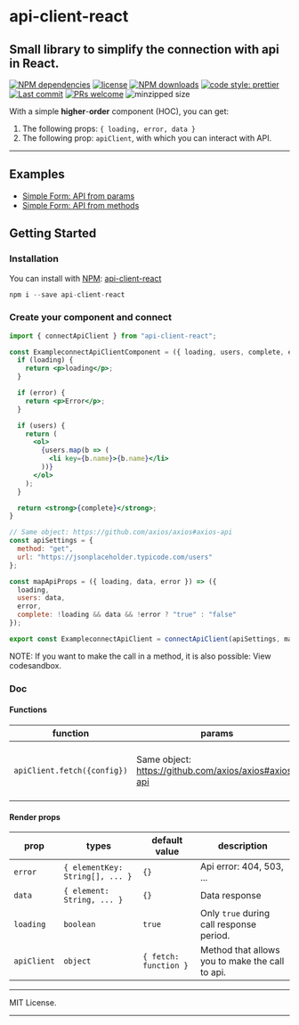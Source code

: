 # api-client-react

Small library to simplify the connection with api in React.
------

[![NPM dependencies][npm-dependencies-image]][npm-dependencies-url] 
[![license][license-image]][license-url] [![NPM downloads][npm-downloads-image]][npm-downloads-url] [![code style: prettier](https://badgen.net/badge/code%20style/prettier/green)](https://github.com/prettier/prettier) 
[![Last commit][last-commit-image]][last-commit-url] [![PRs welcome][pr-image]][code-style-image] ![minzipped size][minzip-url]

With a simple **higher**-**order** component (HOC), you can get:
1.  The following props: `{ loading, error, data }`
2.  The following prop: `apiClient`, with which you can interact with API.

------

## Examples
- [Simple Form: API from params](https://codesandbox.io/s/j4rj8wl709)
- [Simple Form: API from methods](https://codesandbox.io/s/0pyvjpk62l)

## Getting Started

### Installation
You can install with [NPM][npm-global-url]: [api-client-react][npm-package-url]
```js
npm i --save api-client-react
```

### Create your component and connect
```jsx
import { connectApiClient } from "api-client-react";

const ExampleconnectApiClientComponent = ({ loading, users, complete, error }) => {
  if (loading) {
    return <p>loading</p>;
  }

  if (error) {
    return <p>Error</p>;
  }

  if (users) {
    return (
      <ol>
        {users.map(b => (
          <li key={b.name}>{b.name}</li>
        ))}
      </ol>
    );
  }

  return <strong>{complete}</strong>;
}

// Same object: https://github.com/axios/axios#axios-api
const apiSettings = {
  method: "get",
  url: "https://jsonplaceholder.typicode.com/users"
};

const mapApiProps = ({ loading, data, error }) => ({
  loading,
  users: data,
  error,
  complete: !loading && data && !error ? "true" : "false"
});

export const ExampleconnectApiClient = connectApiClient(apiSettings, mapApiProps)(ExampleconnectApiClientComponent);
```
NOTE: If you want to make the call in a method, it is also possible: View codesandbox.


### Doc
#### Functions
| function | params | description |
|--|--|--|
| `apiClient.fetch({config})` | Same object: https://github.com/axios/axios#axios-api | Execute axios fetch with the configuration provided |


#### Render props
| prop | types | default value | description |
|--|--|--|--|
| `error` | `{ elementKey: String[], ... }` | `{}` | Api error: 404, 503, ... |
| `data` | `{ element: String, ... }` | `{}` | Data response |
| `loading` | `boolean` | `true`| Only `true` during call response period. |
| `apiClient` | `object` | `{ fetch: function }`| Method that allows you to make the call to api.|


---

MIT License.

---


[npm-global-url]: https://npmjs.com/
[npm-package-url]: https://www.npmjs.com/package/api-client-react
[pr-image]: https://badgen.net/badge/PRs/welcome/green
[minzip-url]: https://badgen.net/bundlephobia/minzip/api-client-react
[code-style-image]: https://img.shields.io/badge/PRs-welcome-brightgreen.svg
[license-image]: https://img.shields.io/github/license/jeiker26/api-client-react.svg
[license-url]: https://github.com/jeiker26/api-client-react
[last-commit-image]: https://img.shields.io/github/last-commit/jeiker26/api-client-react.svg
[last-commit-url]: https://github.com/jeiker26/api-client-react/commits

[npm-downloads-image]: https://img.shields.io/npm/dm/api-client-react.svg
[npm-downloads-url]: https://www.npmjs.com/package/api-client-react
[npm-dependencies-image]: https://img.shields.io/david/jeiker26/api-client-react.svg
[npm-dependencies-url]: https://david-dm.org/jeiker26/api-client-react
[release-image]: https://img.shields.io/github/release-date/jeiker26/api-client-react.svg
[release-url]: https://github.com/jeiker26/api-client-react/releases
[standard-image]: https://img.shields.io/badge/code%20style-standard-brightgreen.svg
[standard-url]: http://standardjs.com/

